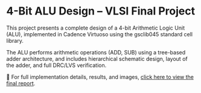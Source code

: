 # 4-Bit ALU Design – VLSI Final Project

This project presents a complete design of a 4-bit Arithmetic Logic Unit (ALU), implemented in Cadence Virtuoso using the gsclib045 standard cell library.

The ALU performs arithmetic operations (ADD, SUB) using a tree-based adder architecture, and includes hierarchical schematic design, layout of the adder, and full DRC/LVS verification.

📄 For full implementation details, results, and images, [click here to view the final report](./report.pdf).
